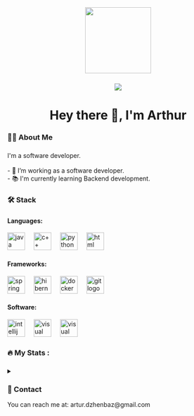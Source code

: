 <div align="center">
  <img height="150" src="https://github.com/user-attachments/assets/8cbe2c5e-a1e5-4555-8441-7fed0b765f3b" />
</div>

###

<div align="center">
  <img src="https://visitor-badge.laobi.icu/badge?page_id=maurodesouza.maurodesouza&"  />
</div>

###

<h1 align="center">Hey there 👋, I'm Arthur</h1>

###

<h3 align="left">👩‍💻  About Me</h3>

###

<p align="left">I'm a software developer.<br><br>- 🔭 I’m working as a software developer.<br>- 📚 I'm currently learning Backend development.</p>

###

<h3 align="left">🛠 Stack</h3>

###


<h4>Languages:</h4>

<div align="left">
  <img src="https://cdn.jsdelivr.net/gh/devicons/devicon/icons/java/java-original-wordmark.svg" height="40" alt="java logo"  />
  <img width="12" />
  <img src="https://cdn.jsdelivr.net/gh/devicons/devicon/icons/cplusplus/cplusplus-original.svg" height="40" alt="c++ logo"  />
  <img width="12" />
  <img src="https://cdn.jsdelivr.net/gh/devicons/devicon/icons/python/python-original-wordmark.svg" height="40" alt="python logo"  />
  <img width="12" />
  <img src="https://cdn.jsdelivr.net/gh/devicons/devicon/icons/html5/html5-original-wordmark.svg" height="40" alt="html logo"  />
</div>

<h4>Frameworks:</h4>

<div align="left">
  <img src="https://cdn.jsdelivr.net/gh/devicons/devicon/icons/spring/spring-original-wordmark.svg" height="40" alt="spring logo"  />
  <img width="12" />
  <img src="https://cdn.jsdelivr.net/gh/devicons/devicon/icons/hibernate/hibernate-original-wordmark.svg" height="40" alt="hibernate logo"  />
  <img width="12" />
  <img src="https://cdn.jsdelivr.net/gh/devicons/devicon/icons/docker/docker-plain-wordmark.svg" height="40" alt="docker logo"  />
  <img width="12" />
  <img src="https://cdn.jsdelivr.net/gh/devicons/devicon/icons/git/git-original-wordmark.svg" height="40" alt="git logo"  />
</div>

<h4>Software:</h4>

<div align="left">
  <img src="https://cdn.jsdelivr.net/gh/devicons/devicon/icons/intellij/intellij-original.svg" height="40" alt="intellij logo"  />
  <img width="12" />
  <img src="https://cdn.jsdelivr.net/gh/devicons/devicon/icons/visualstudio/visualstudio-plain.svg" height="40" alt="visual studio logo"  />
  <img width="12" />
  <img src="https://cdn.jsdelivr.net/gh/devicons/devicon/icons/vscode/vscode-plain.svg" height="40" alt="visual studio code logo"  />
</div>

###

<h3 align="left">🔥   My Stats :</h3>

###

<details>
  <summary> </summary>
  <p>Here are my GitHub stats:</p>
  <div align="center">
    <img src="https://github-readme-stats.vercel.app/api?username=TusyaSonne" alt="GitHub stats" />
  </div>
</details>

###

<h3 align="left">📧  Contact</h3>

<p align="left">You can reach me at: artur.dzhenbaz@gmail.com</p>
</p>

